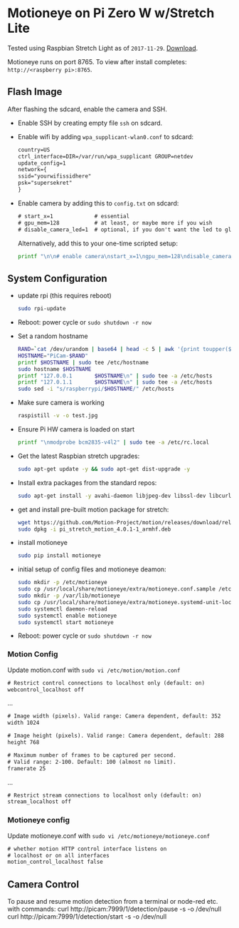 # Motioneye on Pi Zero W w/Stretch Lite

Tested using Raspbian Stretch Light as of `2017-11-29`. [Download](https://downloads.raspberrypi.org/raspbian_lite_latest).

Motioneye runs on port 8765. To view after install completes: `http://<raspberry pi>:8765`.

## Flash Image

After flashing the sdcard, enable the camera and SSH.

* Enable SSH by creating empty file `ssh` on sdcard.
* Enable wifi by adding `wpa_supplicant-wlan0.conf` to sdcard:
    ```txt
    country=US
    ctrl_interface=DIR=/var/run/wpa_supplicant GROUP=netdev
    update_config=1
    network={
    ssid="yourwifissidhere"
    psk="supersekret"
    }
    ```
* Enable camera by adding this to `config.txt` on sdcard:

    ```txt
    # start_x=1             # essential
    # gpu_mem=128           # at least, or maybe more if you wish
    # disable_camera_led=1  # optional, if you don't want the led to glow
    ```

    Alternatively, add this to your one-time scripted setup:

    ```bash
    printf "\n\n# enable camera\nstart_x=1\ngpu_mem=128\ndisable_camera_led=0\n" | sudo tee -a /boot/config.txt
    ```

## System Configuration

* update rpi (this requires reboot)

    ```bash
    sudo rpi-update
    ```

* Reboot: power cycle or `sudo shutdown -r now`

* Set a random hostname

    ```bash
    RAND=`cat /dev/urandom | base64 | head -c 5 | awk '{print toupper($0)}'`
    HOSTNAME="PiCam-$RAND"
    printf $HOSTNAME | sudo tee /etc/hostname
    sudo hostname $HOSTNAME
    printf "127.0.0.1       $HOSTNAME\n" | sudo tee -a /etc/hosts
    printf "127.0.1.1       $HOSTNAME\n" | sudo tee -a /etc/hosts
    sudo sed -i "s/raspberrypi/$HOSTNAME/" /etc/hosts
    ```

* Make sure camera is working

    ```bash
    raspistill -v -o test.jpg
    ```

* Ensure Pi HW camera is loaded on start

    ```bash
    printf "\nmodprobe bcm2835-v4l2" | sudo tee -a /etc/rc.local
    ```

* Get the latest Raspbian stretch upgrades:

    ```bash
    sudo apt-get update -y && sudo apt-get dist-upgrade -y
    ```

* Install extra packages from the standard repos:

    ```bash
    sudo apt-get install -y avahi-daemon libjpeg-dev libssl-dev libcurl4-openssl-dev libmariadbclient18 libpq5 mysql-common ffmpeg jq wget python-pip python-dev
    ```

* get and install pre-built motion package for stretch:

    ```bash
    wget https://github.com/Motion-Project/motion/releases/download/release-4.0.1/pi_stretch_motion_4.0.1-1_armhf.deb
    sudo dpkg -i pi_stretch_motion_4.0.1-1_armhf.deb
    ```

* install motioneye

    ```bash
    sudo pip install motioneye
    ```

* initial setup of config files and motioneye deamon:

    ```bash
    sudo mkdir -p /etc/motioneye
    sudo cp /usr/local/share/motioneye/extra/motioneye.conf.sample /etc/motioneye/motioneye.conf
    sudo mkdir -p /var/lib/motioneye
    sudo cp /usr/local/share/motioneye/extra/motioneye.systemd-unit-local /etc/systemd/system/motioneye.service
    sudo systemctl daemon-reload
    sudo systemctl enable motioneye
    sudo systemctl start motioneye
    ```

* Reboot: power cycle or `sudo shutdown -r now`

### Motion Config

Update motion.conf with `sudo vi /etc/motion/motion.conf`

```txt
# Restrict control connections to localhost only (default: on)
webcontrol_localhost off
```

...

```txt
# Image width (pixels). Valid range: Camera dependent, default: 352
width 1024

# Image height (pixels). Valid range: Camera dependent, default: 288
height 768

# Maximum number of frames to be captured per second.
# Valid range: 2-100. Default: 100 (almost no limit).
framerate 25
```

...

```txt
# Restrict stream connections to localhost only (default: on)
stream_localhost off
```

### Motioneye config

Update motioneye.conf with `sudo vi /etc/motioneye/motioneye.conf`

```txt
# whether motion HTTP control interface listens on
# localhost or on all interfaces
motion_control_localhost false
```

## Camera Control

To  pause and resume motion detection from a terminal or node-red etc. with commands:
curl http://picam:7999/1/detection/pause -s -o /dev/null
curl http://picam:7999/1/detection/start -s -o /dev/null